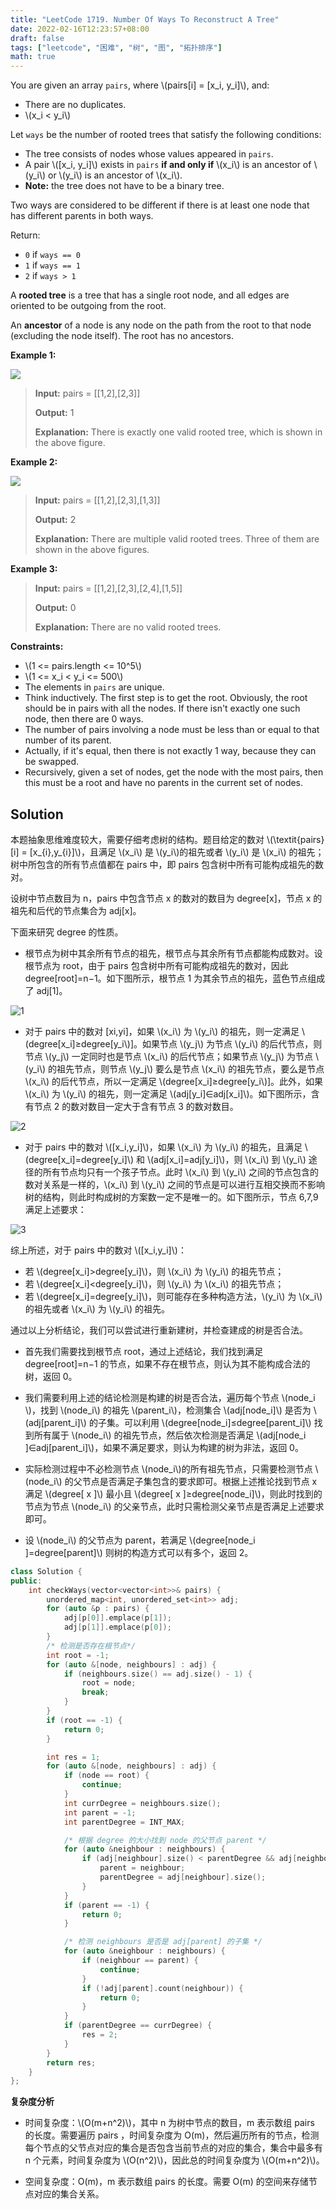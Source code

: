 ```yaml
---
title: "LeetCode 1719. Number Of Ways To Reconstruct A Tree"
date: 2022-02-16T12:23:57+08:00
draft: false
tags: ["leetcode", "困难", "树", "图", "拓扑排序"]
math: true
---
```


You are given an array `pairs`, where \\(pairs[i] = [x_i, y_i]\\), and:

- There are no duplicates.
- \\(x_i < y_i\\)

Let `ways` be the number of rooted trees that satisfy the following conditions:

- The tree consists of nodes whose values appeared in `pairs`.
- A pair \\([x_i, y_i]\\) exists in `pairs` **if and only if** \\(x_i\\) is an ancestor of \\(y_i\\) or \\(y_i\\) is an ancestor of \\(x_i\\).
- **Note:** the tree does not have to be a binary tree.

Two ways are considered to be different if there is at least one node that has different parents in both ways.

Return:

- `0` if `ways == 0`
- `1` if `ways == 1`
- `2` if `ways > 1`

A **rooted tree** is a tree that has a single root node, and all edges are oriented to be outgoing from the root.

An **ancestor** of a node is any node on the path from the root to that node (excluding the node itself). The root has no ancestors.

<!--more-->

**Example 1:**

![](https://tategotoazarasi.github.io/images/1719_trees2.png)

> **Input:** pairs = [[1,2],[2,3]]
>
> **Output:** 1
>
> **Explanation:** There is exactly one valid rooted tree, which is shown in the above figure.

**Example 2:**

![](https://tategotoazarasi.github.io/images/1719_tree.png)

> **Input:** pairs = [[1,2],[2,3],[1,3]]
>
> **Output:** 2
>
> **Explanation:** There are multiple valid rooted trees. Three of them are shown in the above figures.

**Example 3:**

> **Input:** pairs = [[1,2],[2,3],[2,4],[1,5]]
>
> **Output:** 0
>
> **Explanation:** There are no valid rooted trees.

**Constraints:**

- \\(1 <= pairs.length <= 10^5\\)
- \\(1 <= x_i < y_i <= 500\\)
- The elements in `pairs` are unique.
- Think inductively. The first step is to get the root. Obviously, the root should be in pairs with all the nodes. If there isn't exactly one such node, then there are 0 ways.
- The number of pairs involving a node must be less than or equal to that number of its parent.
- Actually, if it's equal, then there is not exactly 1 way, because they can be swapped.
- Recursively, given a set of nodes, get the node with the most pairs, then this must be a root and have no parents in the current set of nodes.

## Solution

本题抽象思维难度较大，需要仔细考虑树的结构。题目给定的数对 \\(\textit{pairs}[i] = [x_{i},y_{i}]\\)，且满足 \\(x_i\\)​ 是 \\(y_i\\)​ 的祖先或者 \\(y_i\\) 是 \\(x_i\\) 的祖先；树中所包含的所有节点值都在 pairs 中，即 pairs 包含树中所有可能构成祖先的数对。

设树中节点数目为 n，pairs 中包含节点 x 的数对的数目为 degree[x]，节点 x 的祖先和后代的节点集合为 adj[x]。

下面来研究 degree 的性质。

- 根节点为树中其余所有节点的祖先，根节点与其余所有节点都能构成数对。设根节点为 root，由于 pairs 包含树中所有可能构成祖先的数对，因此 degree[root]=n−1。如下图所示，根节点 1 为其余节点的祖先，蓝色节点组成了 adj[1]。

![1](https://tategotoazarasi.github.io/images/1719_1.png)

- 对于 pairs 中的数对 [xi​,yi​]，如果 \\(x_i\\) 为 \\(y_i\\) 的祖先，则一定满足 \\(degree[x_i​]≥degree[y_i​\\)]。如果节点 \\(y_j\\) 为节点 \\(y_i\\) 的后代节点，则节点 \\(y_j\\) 一定同时也是节点 \\(x_i\\) 的后代节点；如果节点 \\(y_j\\) 为节点 \\(y_i\\) 的祖先节点，则节点 \\(y_j\\) 要么是节点 \\(x_i\\) 的祖先节点，要么是节点 \\(x_i\\) 的后代节点，所以一定满足 \\(degree[x_i​]≥degree[y_i​\\)]。此外，如果 \\(x_i\\) 为 \\(y_i\\) 的祖先，则一定满足 \\(adj[y_i​]∈adj[x_i​]\\)。如下图所示，含有节点 2 的数对数目一定大于含有节点 3 的数对数目。

![2](https://tategotoazarasi.github.io/images/1719_2.png)

- 对于 pairs 中的数对 \\([x_i​,y_i​]\\)，如果 \\(x_i\\) 为 \\(y_i\\) 的祖先，且满足 \\(degree[x_i​]=degree[y_i​]\\) 和 \\(adj[x_i​]=adj[y_i​]\\)，则 \\(x_i\\) 到 \\(y_i\\) 途径的所有节点均只有一个孩子节点。此时 \\(x_i\\) 到 \\(y_i\\) 之间的节点包含的数对关系是一样的，\\(x_i\\)​ 到 \\(y_i\\) 之间的节点是可以进行互相交换而不影响树的结构，则此时构成树的方案数一定不是唯一的。如下图所示，节点 6,7,9 满足上述要求：

![3](https://tategotoazarasi.github.io/images/1719_3.png)

综上所述，对于 pairs 中的数对 \\([x_i​,y_i​]\\)：

- 若 \\(degree[x_i​]>degree[y_i​]\\)，则 \\(x_i\\) 为 \\(y_i\\) 的祖先节点；
- 若 \\(degree[x_i​]<degree[y_i​]\\)，则 \\(y_i\\) 为 \\(x_i\\) 的祖先节点；
- 若 \\(degree[x_i​]=degree[y_i​]\\)，则可能存在多种构造方法，\\(y_i\\) 为 \\(x_i\\) 的祖先或者 \\(x_i\\) 为 \\(y_i\\) 的祖先。

通过以上分析结论，我们可以尝试进行重新建树，并检查建成的树是否合法。

- 首先我们需要找到根节点 root，通过上述结论，我们找到满足 degree[root]=n−1 的节点，如果不存在根节点，则认为其不能构成合法的树，返回 0。

- 我们需要利用上述的结论检测是构建的树是否合法，遍历每个节点 \\(node_i​\\)，找到 \\(node_i\\)​ 的祖先 \\(parent_i​\\)，检测集合 \\(adj[node_i​]\\) 是否为 \\(adj[parent_i​]\\) 的子集。可以利用 \\(degree[node_i​]≤degree[parent_i​]\\) 找到所有属于 \\(node_i​\\) 的祖先节点，然后依次检测是否满足 \\(adj[node_i​]∈adj[parent_i​]\\)，如果不满足要求，则认为构建的树为非法，返回 0。

- 实际检测过程中不必检测节点 \\(node_i\\)​ 的所有祖先节点，只需要检测节点 \\(node_i​\\) 的父节点是否满足子集包含的要求即可。根据上述推论找到节点 x 满足 \\(degree[ x ]\\) 最小且 \\(degree[ x ]≥degree[node_i​]\\)，则此时找到的节点为节点 \\(node_i​\\) 的父亲节点，此时只需检测父亲节点是否满足上述要求即可。

- 设 \\(node_i\\)​ 的父节点为 parent，若满足 \\(degree[node_i​]=degree[parent]\\) 则树的构造方式可以有多个，返回 2。

```cpp
class Solution {
public:
    int checkWays(vector<vector<int>>& pairs) {
        unordered_map<int, unordered_set<int>> adj;
        for (auto &p : pairs) {
            adj[p[0]].emplace(p[1]);
            adj[p[1]].emplace(p[0]);
        }
        /* 检测是否存在根节点*/
        int root = -1;
        for (auto &[node, neighbours] : adj) {
            if (neighbours.size() == adj.size() - 1) {
                root = node;
                break;
            }
        }
        if (root == -1) {
            return 0;
        }

        int res = 1;
        for (auto &[node, neighbours] : adj) {
            if (node == root) {
                continue;
            }
            int currDegree = neighbours.size();
            int parent = -1;
            int parentDegree = INT_MAX;

            /* 根据 degree 的大小找到 node 的父节点 parent */
            for (auto &neighbour : neighbours) {
                if (adj[neighbour].size() < parentDegree && adj[neighbour].size() >= currDegree) {
                    parent = neighbour;
                    parentDegree = adj[neighbour].size();
                }
            }
            if (parent == -1) {
                return 0;
            }

            /* 检测 neighbours 是否是 adj[parent] 的子集 */
            for (auto &neighbour : neighbours) {
                if (neighbour == parent) {
                    continue;
                }
                if (!adj[parent].count(neighbour)) {
                    return 0;
                }
            }
            if (parentDegree == currDegree) {
                res = 2;
            }
        }
        return res;
    }
};
```

**复杂度分析**

- 时间复杂度：\\(O(m+n^2)\\)，其中 n 为树中节点的数目，m 表示数组 pairs 的长度。需要遍历 pairs ，时间复杂度为 O(m)，然后遍历所有的节点，检测每个节点的父节点对应的集合是否包含当前节点的对应的集合，集合中最多有 n 个元素，时间复杂度为 \\(O(n^2)\\)，因此总的时间复杂度为 \\(O(m+n^2)\\)。

- 空间复杂度：O(m)，m 表示数组 pairs 的长度。需要 O(m) 的空间来存储节点对应的集合关系。
